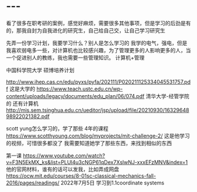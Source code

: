 # ---
看了很多在职考研的案例，感觉好麻烦，需要很多其他事项，但是学习的后劲是有的，那我自封为自我进化的研究生，自己给自己交，让自己学习研究生

先弄一份学习计划，我要学习什么？别人是怎么学习的
我学的电气，强电，但是我喜欢弱电多一些，对计算机也比较感兴趣，为了管理更多的人影响更多的人，当一个促进别人的教练，我也需要一些管理知识。
计算机+管理




中国科学院大学 硕博培养计划

http://www.ihep.cas.cn/edu/pyxs/pyfa/202111/P020211125334045531757.pdf
这是大学的
https://www.teach.ustc.edu.cn/wp-content/uploads/legacy/documents/edu_plan/06/074.pdf
清华大学-经管学院的 还有计算机
http://mis.sem.tsinghua.edu.cn/ueditor/jsp/upload/file/20210930/1632964898922021382.pdf

scott yung怎么学习的，学了那些  4年的课程 
https://www.scotthyoung.com/blog/myprojects/mit-challenge-2/
这是他学习的视频，可惜很多都没了 我需要知道她学了那些东西，来找到相似的东西


第一课
https://www.youtube.com/watch?v=F3N5EkMX_ks&list=PLUl4u3cNGP61qDex7XslwNJ-xxxEFzMNV&index=1
他的官网材料，谁有的话可以发我，比如弄成网盘
https://ocw.mit.edu/courses/8-01sc-classical-mechanics-fall-2016/pages/readings/
2022年7月5日 学习到1.1coordinate systems
